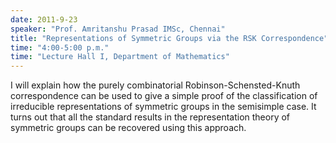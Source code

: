 ```yaml
---
date: 2011-9-23
speaker: "Prof. Amritanshu Prasad IMSc, Chennai"
title: "Representations of Symmetric Groups via the RSK Correspondence"
time: "4:00-5:00 p.m." 
time: "Lecture Hall I, Department of Mathematics"
---
```

I will explain how the purely combinatorial Robinson-Schensted-Knuth correspondence can be used to give a simple proof of the classification of irreducible representations of symmetric groups in the semisimple case. It turns out that all the standard results in the representation theory of symmetric groups can be recovered using this approach.
